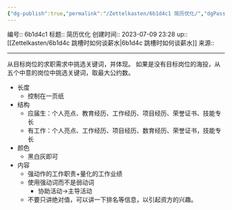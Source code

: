 ```yaml
---
{"dg-publish":true,"permalink":"/Zettelkasten/6b1d4c1 简历优化/","dgPassFrontmatter":true}
---
```


编号:: 6b1d4c1
标题:: 简历优化
创建时间:: 2023-07-09 23:28
up:: [[Zettelkasten/6b1d4c 跳槽时如何谈薪水\|6b1d4c 跳槽时如何谈薪水]]
来源:: 

---
从目标岗位的求职需求中挑选关键词，并体现。
如果是没有目标岗位的海投，从五个中意的岗位中挑选关键词，取最大公约数。

- 长度
	- 控制在一页纸
- 结构
	- 应届生：个人亮点、教育经历、工作经历、项目经历、荣誉证书、技能专长
	- 有工作：个人亮点、工作经历、项目经历、数育经历、荣誉证书，技能专长
- 颜色
	- 黑白灰即可
- 内容
	- 强动作的工作职责+量化的工作业绩
	- 使用强动词而不是弱动词
		- 协助活动->主导活动
	- 不要只讲绝对值，可以讲一下排名等信息，以引起资方的兴趣。


